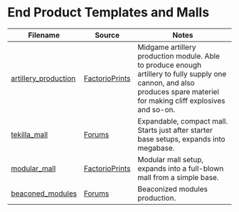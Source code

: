# End Product Templates and Malls

Filename | Source | Notes
--- | --- | ---
[artillery_production](artillery_production.txt) | [FactorioPrints](https://factorioprints.com/view/-L1e7dhrf6BWHXBmCOxm) | Midgame artillery production module.  Able to produce enough artillery to fully supply one cannon, and also produces spare materiel for making cliff explosives and so-on.
[tekilla_mall](tekilla_mall.txt) | [Forums](https://forums.factorio.com/viewtopic.php?f=8&t=66732) | Expandable, compact mall.  Starts just after starter base setups, expands into megabase.
[modular_mall](modular_mall.txt) | [FactorioPrints](https://factorioprints.com/view/-Li4XaDJepTkrXG-wzUd) | Modular mall setup, expands into a full-blown mall from a simple base.
[beaconed_modules](beaconed_modules.txt) | [Forums](https://forums.factorio.com/viewtopic.php?f=202&t=61047) | Beaconized modules production.